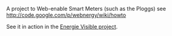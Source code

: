 A project to Web-enable Smart Meters (such as the Ploggs) see http://code.google.com/p/webnergy/wiki/howto

See it in action in the [Energie Visible project](http://www.webofthings.org/energievisible/).